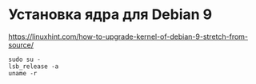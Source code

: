 # Установка ядра для Debian 9

https://linuxhint.com/how-to-upgrade-kernel-of-debian-9-stretch-from-source/

    sudo su -
    lsb_release -a
    uname -r
    
